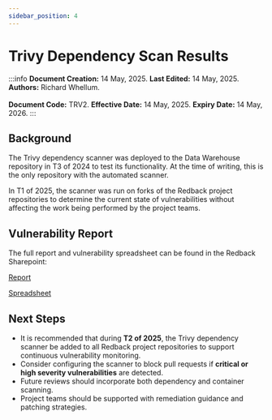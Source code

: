 ```yaml
---
sidebar_position: 4
---
```


# Trivy Dependency Scan Results

:::info
**Document Creation:** 14 May, 2025. **Last Edited:** 14 May, 2025. **Authors:** Richard Whellum. 
<br></br> **Document Code:** TRV2. **Effective Date:** 14 May, 2025. **Expiry Date:** 14 May, 2026.
:::

## Background

The Trivy dependency scanner was deployed to the Data Warehouse repository in T3 of 2024 to test its functionality. At the time of writing, this is the only repository with the automated scanner. 

In T1 of 2025, the scanner was run on forks of the Redback project repositories to determine the current state of vulnerabilities without affecting the work being performed by the project teams.

## Vulnerability Report

The full report and vulnerability spreadsheet can be found in the Redback Sharepoint:

[Report](https://deakin365.sharepoint.com/sites/RedbackOperations9/Shared%20Documents/Cyber%20Security%20Team/2025%20Trimester%201/Cybersecurity%20Team/SecDevOps/Trivy-Report.pdf)

[Spreadsheet](https://deakin365.sharepoint.com/:x:/r/sites/RedbackOperations9/Shared%20Documents/Cyber%20Security%20Team/2025%20Trimester%201/Cybersecurity%20Team/SecDevOps/Trivy-Report.xlsx)

## Next Steps

- It is recommended that during **T2 of 2025**, the Trivy dependency scanner be added to all Redback project repositories to support continuous vulnerability monitoring.
- Consider configuring the scanner to block pull requests if **critical or high severity vulnerabilities** are detected.
- Future reviews should incorporate both dependency and container scanning.
- Project teams should be supported with remediation guidance and patching strategies.
